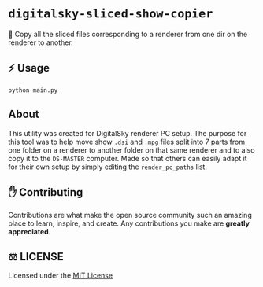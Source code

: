 # `digitalsky-sliced-show-copier`  
🌌 Copy all the sliced files corresponding to a renderer from one dir on the renderer to another.

## ⚡ Usage
```
python main.py
```

## About
This utility was created for DigitalSky renderer PC setup. The purpose for this tool was to help move show `.dsi` and `.mpg` files split into 7 parts from one folder on a renderer to another folder on that same renderer and to also copy it to the `DS-MASTER` computer. Made so that others can easily adapt it for their own setup by simply editing the `render_pc_paths` list.

## ✋ Contributing
Contributions are what make the open source community such an amazing place to learn, inspire, and create. Any contributions you make are **greatly appreciated**.
  
## ⚖️ LICENSE
Licensed under the [MIT License](https://github.com/zaida04/digitalsky-sliced-show-copier/blob/main/LICENSE)
  
